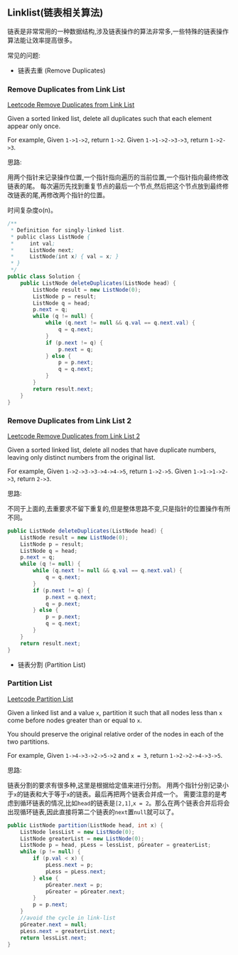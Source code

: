 ## Linklist(链表相关算法)

链表是非常常用的一种数据结构,涉及链表操作的算法非常多,一些特殊的链表操作算法能让效率提高很多。

常见的问题:

* 链表去重 (Remove Duplicates)

### Remove Duplicates from Link List

[Leetcode Remove Duplicates from Link List](https://leetcode.com/problems/remove-duplicates-from-sorted-list/)

Given a sorted linked list, delete all duplicates such that each element appear only once.

For example,
Given `1->1->2`, return `1->2`.
Given `1->1->2->3->3`, return `1->2->3`.

思路:

用两个指针来记录操作位置,一个指针指向遍历的当前位置,一个指针指向最终修改链表的尾。
每次遍历先找到重复节点的最后一个节点,然后把这个节点放到最终修改链表的尾,再修改两个指针的位置。

时间复杂度o(n)。

```java
/**
 * Definition for singly-linked list.
 * public class ListNode {
 *     int val;
 *     ListNode next;
 *     ListNode(int x) { val = x; }
 * }
 */
public class Solution {
    public ListNode deleteDuplicates(ListNode head) {
        ListNode result = new ListNode(0);
        ListNode p = result;
        ListNode q = head;
        p.next = q;
        while (q != null) {
            while (q.next != null && q.val == q.next.val) {
                q = q.next;
            }
            if (p.next != q) {
                p.next = q;
            } else {
                p = p.next;
                q = q.next;
            }
        }
        return result.next;
    }
}
```

### Remove Duplicates from Link List 2

[Leetcode Remove Duplicates from Link List 2](https://leetcode.com/problems/remove-duplicates-from-sorted-list-ii/)

Given a sorted linked list, delete all nodes that have duplicate numbers, leaving only distinct numbers from the original list.

For example,
Given `1->2->3->3->4->4->5`, return `1->2->5`.
Given `1->1->1->2->3`, return `2->3`.

思路:

不同于上面的,去重要求不留下重复的,但是整体思路不变,只是指针的位置操作有所不同。

```java
public ListNode deleteDuplicates(ListNode head) {
    ListNode result = new ListNode(0);
    ListNode p = result;
    ListNode q = head;
    p.next = q;
    while (q != null) {
        while (q.next != null && q.val == q.next.val) {
            q = q.next;
        }
        if (p.next != q) {
            p.next = q.next;
            q = p.next;
        } else {
            p = p.next;
            q = q.next;
        }
    }
    return result.next;
}
```

* 链表分割 (Partition List)

### Partition List

[Leetcode Partition List](https://leetcode.com/problems/partition-list/)

Given a linked list and a value `x`, partition it such that all nodes less than `x` come before nodes greater than or equal to `x`.

You should preserve the original relative order of the nodes in each of the two partitions.

For example,
Given `1->4->3->2->5->2` and `x = 3`,
return `1->2->2->4->3->5`.

思路:

链表分割的要求有很多种,这里是根据给定值来进行分割。
用两个指针分别记录小于`x`的链表和大于等于`x`的链表。最后再把两个链表合并成一个。
需要注意的是考虑到循环链表的情况,比如`head`的链表是`[2,1]`,`x = 2`。那么在两个链表合并后将会出现循环链表,因此直接将第二个链表的`next`置`null`就可以了。

```java
public ListNode partition(ListNode head, int x) {
    ListNode lessList = new ListNode(0);
    ListNode greaterList = new ListNode(0);
    ListNode p = head, pLess = lessList, pGreater = greaterList;
    while (p != null) {
        if (p.val < x) {
            pLess.next = p;
            pLess = pLess.next;
        } else {
            pGreater.next = p;
            pGreater = pGreater.next;
        }
        p = p.next;
    }
    //avoid the cycle in link-list
    pGreater.next = null;
    pLess.next = greaterList.next;
    return lessList.next;
}
```